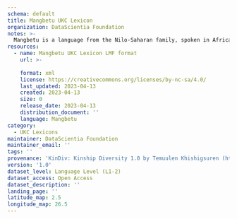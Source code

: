 ```yaml
---
schema: default
title: Mangbetu UKC Lexicon
organization: DataScientia Foundation
notes: >-
  Mangbetu is a language from the Nilo-Saharan family, spoken in Africa. The UKC Lexicon of Mangbetu is represented as a lexico-semantic network. It consists of words, word senses, synsets, as well as sense-level and synset-level relationships.
resources:
  - name: Mangbetu UKC Lexicon LMF format
    url: >-
      
    format: xml
    license: https://creativecommons.org/licenses/by-nc-sa/4.0/
    last_updated: 2023-04-13
    created: 2023-04-13
    size: 0
    release_date: 2023-04-13
    distribution_document: ''
    language: Mangbetu
category:
  - UKC Lexicons
maintainer: DataScientia Foundation
maintainer_email: ''
tags: ''
provenance: 'KinDiv: Kinship Diversity 1.0 by Temuulen Khishigsuren (http://ukc.disi.unitn.it/index.php/kinship/); Princeton WordNet 2.1 by Princeton University (https://wordnet.princeton.edu)'
version: '1.0'
dataset_level: Language Level (L1-2)
dataset_access: Open Access
dataset_description: ''
landing_page: ''
latitude_map: 2.5
longitude_map: 26.5
---
```

